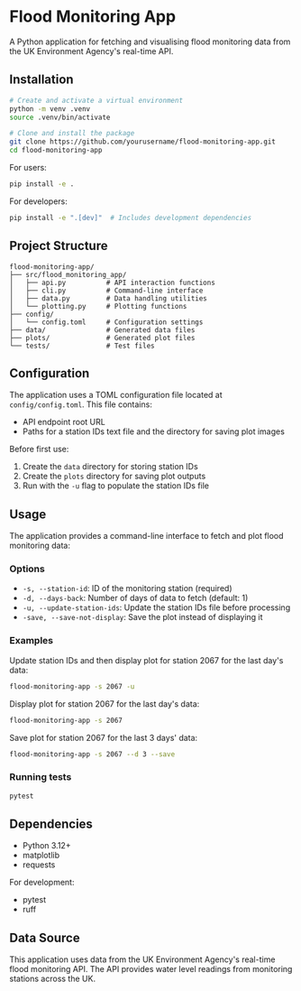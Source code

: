 # Flood Monitoring App

A Python application for fetching and visualising flood monitoring data from the UK Environment Agency's real-time API.

## Installation


```bash
# Create and activate a virtual environment
python -m venv .venv
source .venv/bin/activate

# Clone and install the package
git clone https://github.com/yourusername/flood-monitoring-app.git
cd flood-monitoring-app
```

For users:
```bash
pip install -e .
```

For developers:
```bash
pip install -e ".[dev]"  # Includes development dependencies
```

## Project Structure

```
flood-monitoring-app/
├── src/flood_monitoring_app/
│   ├── api.py          # API interaction functions
│   ├── cli.py          # Command-line interface
│   ├── data.py         # Data handling utilities
│   └── plotting.py     # Plotting functions
├── config/
│   └── config.toml     # Configuration settings
├── data/               # Generated data files
├── plots/              # Generated plot files
└── tests/              # Test files
```

## Configuration

The application uses a TOML configuration file located at `config/config.toml`. This file contains:
- API endpoint root URL
- Paths for a station IDs text file and the directory for saving plot images

Before first use:
1. Create the `data` directory for storing station IDs
2. Create the `plots` directory for saving plot outputs
3. Run with the `-u` flag to populate the station IDs file


## Usage

The application provides a command-line interface to fetch and plot flood monitoring data:

### Options

- `-s, --station-id`: ID of the monitoring station (required)
- `-d, --days-back`: Number of days of data to fetch (default: 1)
- `-u, --update-station-ids`: Update the station IDs file before processing
- `-save, --save-not-display`: Save the plot instead of displaying it

### Examples

Update station IDs and then display plot for station 2067 for the last day's data:

```bash
flood-monitoring-app -s 2067 -u
```

Display plot for station 2067 for the last day's data:

```bash
flood-monitoring-app -s 2067
```

Save plot for station 2067 for the last 3 days' data:

```bash
flood-monitoring-app -s 2067 --d 3 --save
```


### Running tests

```bash
pytest
```



## Dependencies

- Python 3.12+
- matplotlib
- requests

For development:
- pytest
- ruff

## Data Source

This application uses data from the UK Environment Agency's real-time flood monitoring API. The API provides water level readings from monitoring stations across the UK.


    